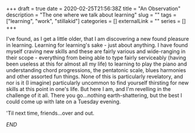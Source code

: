 +++ 
draft = true
date = 2020-02-25T21:56:38Z
title = "An Observation"
description = "The one where we talk about learning"
slug = "" 
tags = ["learning", "work", "stillakid"]
categories = []
externalLink = ""
series = []
+++

I've found, as I get a little older, that I am discovering a new found pleasure in learning. Learning for learning's sake - just about anything. I have found myself craving new skills and these are fairly various and wide-ranging in their scope - everything from being able to type fairly serviceably (having been useless at this for almost all my life) to learning to play the piano and understanding chord progressions, the pentatonic scale, blues harmonies and other assorted fun things. None of this is particularly revelatory, and nor is it (I imagine) particularly uncommon to find yourself thirsting for new skills at this point in one's life. But here I am, and I'm revelling in the challenge of it all. There you go...nothing earth-shattering, but the best I could come up with late on a Tuesday evening. 

'Til next time, friends...over and out.

*END*
